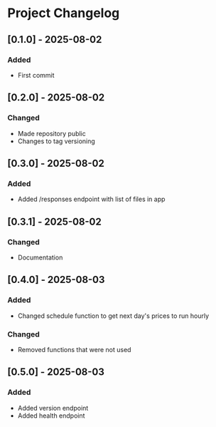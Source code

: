 # Project Changelog

## [0.1.0] - 2025-08-02

### Added

- First commit

## [0.2.0] - 2025-08-02

### Changed

- Made repository public
- Changes to tag versioning

## [0.3.0] - 2025-08-02

### Added

- Added /responses endpoint with list of files in app

## [0.3.1] - 2025-08-02

### Changed

- Documentation

## [0.4.0] - 2025-08-03

### Added

- Changed schedule function to get next day's prices to run hourly

### Changed

- Removed functions that were not used

## [0.5.0] - 2025-08-03

### Added

- Added version endpoint
- Added health endpoint
